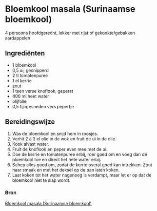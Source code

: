 # Bloemkool masala (Surinaamse bloemkool)

4 persoons hoofdgerecht, lekker met rijst of gekookte/gebakken aardappelen

## Ingrediënten

- 1 bloemkool
- 0,5 ui, gesnipperd
- 2 tl tomatenpuree
- 1 el kerrie
- zout
- 1 teen verse knoflook, geperst
- 400 ml heet water
- olijfolie
- 0,5 fijngesneden vers pepertje

## Bereidingswijze

1. Was de bloemkool en snijd hem in roosjes.
2. Verhit 2 à 3 el olie in de wok en fruit de ui in de olie.
3. Kook alvast water.
4. Fruit de knoflook en peper even mee met de ui.
5. Doe de kerrie en tomatenpuree erbij, roer goed om en voeg dan de bloemkool toe en direct het hete water erbij.
6. Schep alles goed om, zodat de kerrie overal goed kan intrekken. Zout naar smaak en met het deksel op de pan laten koken.
7. Laat koken tot het water nagenoeg is verdampt, maar let er op dat de bloemkool niet te slap wordt.

### Bron

[Bloemkool masala (Surinaamse bloemkool)](https://www.smulweb.nl/recepten/1369351/Bloemkool-masala-surinaamse-bloemkool)